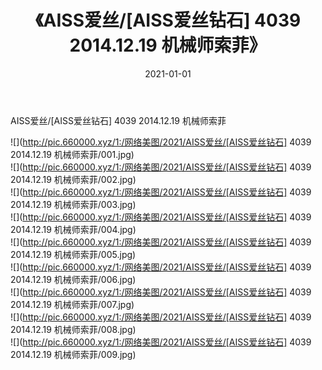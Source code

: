 ﻿---
layout: post
title:  《AISS爱丝/[AISS爱丝钻石] 4039 2014.12.19 机械师索菲》
date:   2021-01-01
img: http://pic.660000.xyz/1:/网络美图/2021/AISS爱丝/[AISS爱丝钻石] 4039 2014.12.19 机械师索菲/000.jpg
categories: [美女, 清纯, 唯美]
---

AISS爱丝/[AISS爱丝钻石] 4039 2014.12.19 机械师索菲

 ![](http://pic.660000.xyz/1:/网络美图/2021/AISS爱丝/[AISS爱丝钻石] 4039 2014.12.19 机械师索菲/001.jpg) <br>![](http://pic.660000.xyz/1:/网络美图/2021/AISS爱丝/[AISS爱丝钻石] 4039 2014.12.19 机械师索菲/002.jpg) <br>![](http://pic.660000.xyz/1:/网络美图/2021/AISS爱丝/[AISS爱丝钻石] 4039 2014.12.19 机械师索菲/003.jpg) <br>![](http://pic.660000.xyz/1:/网络美图/2021/AISS爱丝/[AISS爱丝钻石] 4039 2014.12.19 机械师索菲/004.jpg) <br>![](http://pic.660000.xyz/1:/网络美图/2021/AISS爱丝/[AISS爱丝钻石] 4039 2014.12.19 机械师索菲/005.jpg) <br>![](http://pic.660000.xyz/1:/网络美图/2021/AISS爱丝/[AISS爱丝钻石] 4039 2014.12.19 机械师索菲/006.jpg) <br>![](http://pic.660000.xyz/1:/网络美图/2021/AISS爱丝/[AISS爱丝钻石] 4039 2014.12.19 机械师索菲/007.jpg) <br>![](http://pic.660000.xyz/1:/网络美图/2021/AISS爱丝/[AISS爱丝钻石] 4039 2014.12.19 机械师索菲/008.jpg) <br>![](http://pic.660000.xyz/1:/网络美图/2021/AISS爱丝/[AISS爱丝钻石] 4039 2014.12.19 机械师索菲/009.jpg) <br>